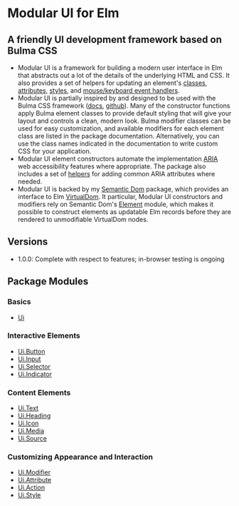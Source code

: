 # Modular UI for Elm
## A friendly UI development framework based on Bulma CSS

+ Modular UI is a framework for building a modern user interface in Elm that
abstracts out a lot of the details of the underlying HTML and CSS. It also provides a set of helpers for updating
an element's
[classes](http://package.elm-lang.org/packages/danielnarey/elm-modular-ui/latest/Ui-Modifier),
[attributes](http://package.elm-lang.org/packages/danielnarey/elm-modular-ui/latest/Ui-Attributes),
[styles](http://package.elm-lang.org/packages/danielnarey/elm-modular-ui/latest/Ui-Style),
and [mouse/keyboard event handlers](http://package.elm-lang.org/packages/danielnarey/elm-modular-ui/latest/Ui-Action).
+ Modular UI is partially inspired by and designed to be used with the Bulma CSS
framework ([docs](http://bulma.io/), [github](https://github.com/jgthms/bulma)).
Many of the constructor functions apply Bulma element classes to provide default
styling that will give your layout and controls a clean, modern look. Bulma
modifier classes can be used for easy customization, and available modifiers
for each element class are listed in the package documentation. Alternatively,
you can use the class names indicated in the documentation to write custom CSS
for your application.
+ Modular UI element constructors automate the implementation
[ARIA](https://www.w3.org/TR/2017/REC-wai-aria-1.1-20171214/)
web accessibility features where appropriate. The package also includes a set of
[helpers](http://package.elm-lang.org/packages/danielnarey/elm-modular-ui/latest/Ui-Attributes#Helpers-for-common-ARIA-attributes)
for adding common ARIA attributes where needed.
+ Modular UI is backed by my
[Semantic Dom](https://github.com/danielnarey/elm-semantic-dom)
package, which provides an interface to Elm
[VirtualDom](http://package.elm-lang.org/packages/elm-lang/virtual-dom/2.0.4/VirtualDom).
It particular, Modular UI constructors and modifiers rely on Semantic Dom's
[Element](http://package.elm-lang.org/packages/danielnarey/elm-semantic-dom/latest/Dom-Element)
module, which makes it possible to construct elements as updatable Elm records
before they are rendered to unmodifiable VirtualDom nodes.


## Versions
- 1.0.0: Complete with respect to features; in-browser testing is ongoing

## Package Modules

### Basics
- [Ui](http://package.elm-lang.org/packages/danielnarey/elm-modular-ui/latest/Ui)

### Interactive Elements
- [Ui.Button](http://package.elm-lang.org/packages/danielnarey/elm-modular-ui/latest/Ui-Button)
- [Ui.Input](http://package.elm-lang.org/packages/danielnarey/elm-modular-ui/latest/Ui-Input)
- [Ui.Selector](http://package.elm-lang.org/packages/danielnarey/elm-modular-ui/latest/Ui-Selector)
- [Ui.Indicator](http://package.elm-lang.org/packages/danielnarey/elm-modular-ui/latest/Ui-Indicator)

### Content Elements
- [Ui.Text](http://package.elm-lang.org/packages/danielnarey/elm-modular-ui/latest/Ui-Text)
- [Ui.Heading](http://package.elm-lang.org/packages/danielnarey/elm-modular-ui/latest/Ui-Heading)
- [Ui.Icon](http://package.elm-lang.org/packages/danielnarey/elm-modular-ui/latest/Ui-Icon)
- [Ui.Media](http://package.elm-lang.org/packages/danielnarey/elm-modular-ui/latest/Ui-Media)
- [Ui.Source](http://package.elm-lang.org/packages/danielnarey/elm-modular-ui/latest/Ui-Source)

### Customizing Appearance and Interaction
- [Ui.Modifier](http://package.elm-lang.org/packages/danielnarey/elm-modular-ui/latest/Ui-Modifier)
- [Ui.Attribute](http://package.elm-lang.org/packages/danielnarey/elm-modular-ui/latest/Ui-Attribute)
- [Ui.Action](http://package.elm-lang.org/packages/danielnarey/elm-modular-ui/latest/Ui-Action)
- [Ui.Style](http://package.elm-lang.org/packages/danielnarey/elm-modular-ui/latest/Ui-Style)
